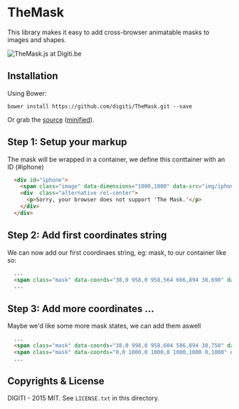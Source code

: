 # TheMask

This library makes it easy to add cross-browser animatable masks to images and shapes.

![TheMask.js at Digiti.be](http://client.digiti.be/digiti-website/github/themask-cover.png "TheMask.js at Digiti.be")

## Installation

Using Bower:

    bower install https://github.com/digiti/TheMask.git --save

Or grab the [source](https://github.com/wautersj/TheMask/dist/TheMask.js) ([minified](https://github.com/wautersj/TheMask/dist/TheMask.min.js)).

## Step 1: Setup your markup
The mask will be wrapped in a container, we define this conttainer with an ID (#iphone)

```html
  <div id="iphone">
    <span class="image" data-dimensions="1000,1000" data-src="img/iphone.png"></span>
    <div  class="alternative rel-center">
      <p>Sorry, your browser does not support 'The Mask.'</p>
    </div>
  </div>
```

## Step 2: Add first coordinates string
We can now add our first coordinaes string, eg: mask, to our container like so:
```html
  ...
  <span class="mask" data-coords="38,0 958,0 958,564 666,894 38,690" data-mask-id="myFirstMask"></span>
  ...
```

## Step 3: Add more coordinates ...
Maybe we'd like some more mask states, we can add them aswell
```html
  ...
  <span class="mask" data-coords="38,0 998,0 958,604 586,894 38,750" data-mask-id="mySecondMask"></span>
  <span class="mask" data-coords="0,0 1000,0 1000,0 1000,1000 0,1000" data-mask-id="myThirdMask"></span>
  ...
```


## Copyrights & License

DIGITI - 2015
MIT. See `LICENSE.txt` in this directory.
